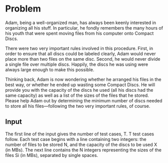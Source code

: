 # Problem

Adam, being a well-organized man, has always been keenly interested in organizing all his stuff. In particular, he fondly remembers the many hours of his youth that were spent moving files from his computer onto Compact Discs.

There were two very important rules involved in this procedure. First, in order to ensure that all discs could be labeled clearly, Adam would never place more than two files on the same disc. Second, he would never divide a single file over multiple discs. Happily, the discs he was using were always large enough to make this possible.

Thinking back, Adam is now wondering whether he arranged his files in the best way, or whether he ended up wasting some Compact Discs. He will provide you with the capacity of the discs he used (all his discs had the same capacity) as well as a list of the sizes of the files that he stored. Please help Adam out by determining the minimum number of discs needed to store all his files—following the two very important rules, of course.

## Input

The first line of the input gives the number of test cases, T. T test cases follow. Each test case begins with a line containing two integers: the number of files to be stored N, and the capacity of the discs to be used X (in MBs). The next line contains the N integers representing the sizes of the files Si (in MBs), separated by single spaces.
